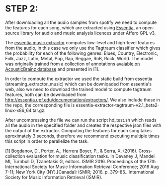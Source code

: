 

# STEP 2:

After downloading all the audio samples from spotify we need to compute the features for each song, which are extracted using [Essentia](http://essentia.upf.edu/documentation/), an open-source library for audio and music analysis licences under Affero GPL v3.

The [essentia music extractor](http://essentia.upf.edu/documentation/streaming_extractor_music.html) computes low-level and high-level features from the audio, in this case we only use the Tagtraum classifier which gives the probability for each of the following genres: Blues, Country, Electronic, Folk, Jazz, Latin, Metal, Pop, Rap, Reggae, RnB, Rock, World. The model was originally trained from a collection of annotations [avaiable on AcousticBrainz database](http://acousticbrainz.org/datasets/61265979-235e-42b9-9a99-243e600275e3) and presented in [1]. 

In order to compute the extractor we used the static build from essentia (streaming_extractor_music) which can be downloaded from essentia's web, also we need to download the trained model to compute tagtraum features, both can be downloaded from http://essentia.upf.edu/documentation/extractors/. We also include these in the repo, the corresponding file is essentia-extractor-tagtraum-v2.1_beta2-linux-x86_64.tar.gz.

After uncompressing the file we can run the script hd_test.sh which reads all the audio in the specified folder and creates the respective json files with the output of the extractor. Computing the features for each song takes aproximately 3 seconds, therefore we recommend executing multiple times this script in order to parallelize the task.




[1] Bogdanov, D., Porter, A., Herrera Boyer, P., & Serra, X. (2016). Cross-collection evaluation for music classification tasks. In Devaney J, Mandel MI, Turnbull D, Tzanetakis G, editors. ISMIR 2016. Proceedings of the 17th International Society for Music Information Retrieval Conference; 2016 Aug 7-11; New York City (NY).[Canada]: ISMIR; 2016. p. 379-85.. International Society for Music Information Retrieval (ISMIR).
